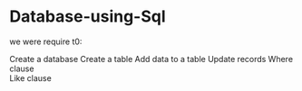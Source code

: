 # Database-using-Sql

we were require t0:

Create a database
Create a table
Add data to a table 
Update records
Where clause  
Like clause
